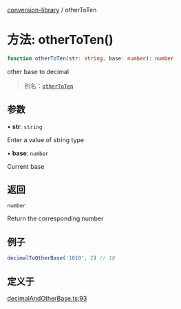 [conversion-library](../index.md) / otherToTen

# 方法: otherToTen()

```ts
function otherToTen(str: string, base: number): number
```

other base to decimal

> 别名：[`otherToTen`](otherToTen)

## 参数

• **str**: `string`

Enter a value of string type

• **base**: `number`

Current base

## 返回

`number`

Return the corresponding number

## 例子

```ts
decimalToOtherBase('1010', 2) // 10
```

## 定义于

[decimalAndOtherBase.ts:93](https://github.com/fxss5201/conversion-library/blob/62e199dff57fbcee5e201018ddb80c7cf1e5a7b7/lib/decimal-conversion/decimalAndOtherBase.ts#L93)
